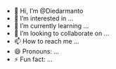 - 👋 Hi, I’m @Diedarmanto
- 👀 I’m interested in ...
- 🌱 I’m currently learning ...
- 💞️ I’m looking to collaborate on ...
- 📫 How to reach me ...
- 😄 Pronouns: ...
- ⚡ Fun fact: ...

<!---
Diedarmanto/Diedarmanto is a ✨ special ✨ repository because its `README.md` (this file) appears on your GitHub profile.
You can click the Preview link to take a look at your changes.
--->
